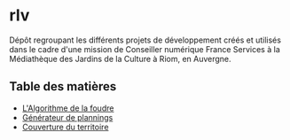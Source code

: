 # rlv

Dépôt regroupant les différents projets de développement créés et utilisés dans le cadre d'une mission de Conseiller numérique France Services à la Médiathèque des Jardins de la Culture à Riom, en Auvergne.

## Table des matières

- [L'Algorithme de la foudre](lightning/)
- [Générateur de plannings](planning/)
- [Couverture du territoire](couverture-territoire/)

